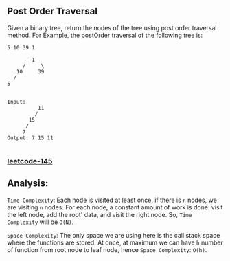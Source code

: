 ## Post Order Traversal

Given a binary tree, return the nodes of the tree using post order traversal method.
For Example, the postOrder traversal of the following tree is:

```plaintext
5 10 39 1

        1
     /     \
   10     39
  /
5


Input:
          11
         /
       15
      /
     7
Output: 7 15 11


```

<h3><a href="https://leetcode.com/problems/binary-tree-postorder-traversal/description/">leetcode-145</a></h3>

## Analysis:

`Time Complexity`: Each node is visited at least once, if there is `n` nodes, we are visiting `n` nodes. For each node, a constant amount of work is done: visit the left node, add the root' data, and visit the right node.
So, `Time Complexity` will be `O(N)`.

`Space Complexity`: The only space we are using here is the call stack space where the functions are stored. At once, at maximum we can have `h` number of function from root node to leaf node, hence `Space Complexity`: `O(h)`.
